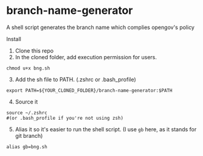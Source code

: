 # branch-name-generator
A shell script generates the branch name which complies opengov's policy

Install
1. Clone this repo
2. In the cloned folder, add execution permission for users. 
```
chmod u+x bng.sh
```
3. Add the sh file to PATH. (.zshrc or .bash_profile)
```
export PATH=${YOUR_CLONED_FOLDER}/branch-name-generator:$PATH
```
4. Source it
```
source ~/.zshrc
#(or .bash_profile if you're not using zsh)
```
5. Alias it so it's easier to run the shell script. (I use `gb` here, as it stands for git branch)
```
alias gb=bng.sh
```
